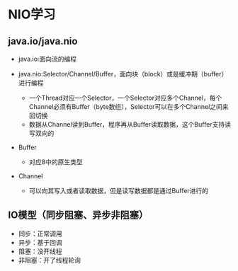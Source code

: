 # NIO学习

## java.io/java.nio
* java.io:面向流的编程
* java.nio:Selector/Channel/Buffer，面向块（block）或是缓冲期（buffer）进行编程
    * 一个Thread对应一个Selector，一个Selector对应多个Channel，每个Channel必须有Buffer（byte数组），Selector可以在多个Channel之间来回切换
    * 数据从Channel读到Buffer，程序再从Buffer读取数据，这个Buffer支持读写双向的

* Buffer
    * 对应8中的原生类型
* Channel
    * 可以向其写入或者读取数据，但是读写数据都是通过Buffer进行的

## IO模型（同步阻塞、异步非阻塞）
* 同步：正常调用
* 异步：基于回调
* 阻塞：没开线程
* 非阻塞：开了线程轮询
    

